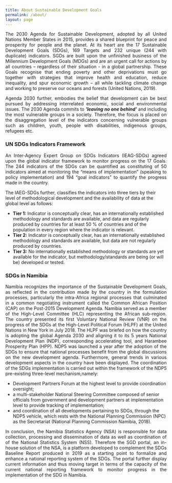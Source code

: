 ```yaml
---
title: About Sustainable Development Goals
permalink: /about/
layout: page
---
```

<div style="text-align: justify ">The 2030 Agenda for Sustainable Development, adopted by all United Nations Member States in 2015, provides a shared blueprint for peace and prosperity for people and the planet. At its heart are the 17 Sustainable Development Goals (SDGs), 169 Targets and 232 unique (244 with duplicate) indicators. SGDs are built upon the unfinished business of the Millennium Development Goals (MDGs) and are an urgent call for actions by all countries – regardless of their situation - in a global partnership. These Goals recognise that ending poverty and other deprivations must go together with strategies that improve health and education, reduce inequality, and spur economic growth – all while tackling climate change and working to preserve our oceans and forests (United Nations, 2019).

Agenda 2030 further, embodies the belief that development can be best pursued by addressing interrelated economic, social and environmental issues. The 2030 Agenda commits to <b><i>'leaving no one behind'</i></b> and including the most vulnerable groups in a society. Therefore, the focus is placed on the disaggregation level of the indicators concerning vulnerable groups such as children, youth, people with disabilities, indigenous groups, refugees etc.</div>

### UN SDGs Indicators Framework

<div style="text-align: justify ">An Inter-Agency Expert Group on SDGs Indicators (IEAG-SDGs) agreed upon the global indicator framework to monitor progress on the 17 Goals. The 244 indicators of the SDGs can be quantified as constituting of 50 indicators aimed at monitoring the “means of implementation” (speaking to policy implementation) and 194 “goal indicators” to quantify the progress made in the country.</div>

The IAEG-SDGs further, classifies the indicators into three tiers by their level of methodological development and the availability of data at the global level as follows:

- **Tier 1:** Indicator is conceptually clear, has an internationally established methodology and standards are available, and data are regularly produced by countries for at least 50 % of countries and of the population in every region where the indicator is relevant.
- **Tier 2:** Indicator is conceptually clear, has an internationally established methodology and standards are available, but data are not regularly produced by countries.
- **Tier 3:** No internationally established methodology or standards are yet available for the indicator, but methodology/standards are being (or will be) developed or tested.

### SDGs in Namibia 

<div style="text-align: justify ">Namibia recognizes the importance of the Sustainable Development Goals, as reflected in the contribution made by the country in the formulation processes, particularly the intra-Africa regional processes that culminated in a common negotiating instrument called the Common African Position (CAP) on the Post-2015 Development Agenda. Namibia served as a member of the High-Level Committee (HLC) representing the African sub-region. The country presented its first Voluntary National Review (VNR) on the progress of the SDGs at the High-Level Political Forum (HLPF) at the United Nations in New York in July 2018. The HLPF was briefed on how the country is adopting the global Agenda 2030 and aligning it to its 5 years National Development Plan (NDP), corresponding accelerating tool, and Harambee Prosperity Plan (HPP).  NDP5 was launched a year after the adoption of the SDGs to ensure that national processes benefit from the global discussions on the new development agenda. Furthermore, general trends in various development aspects in the country have been displayed. The coordination of the SDGs implementation is carried out within the framework of the NDP5 pre-existing three-level mechanism,namely:</div> 

- Development Partners Forum at the highest level to provide coordination oversight; 
- a multi-stakeholder National Steering Committee composed of senior officials from government and development partners at implementation level to provide tracking of implementation; 
- and coordination of all developments pertaining to SDGs, through the NDP5 vehicle, which rests with the National Planning Commission (NPC) as the Secretariat (National Planning Commission Namibia, 2018). 

<div style="text-align: justify ">In conclusion, the Namibia Statistics Agency (NSA) is responsible for data collection, processing and dissemination of data as well as coordination of of the National Statistics System (NSS). Therefore the SGD portal, an in-house solution of the NSA, is a platform developed to complement the SDGs Baseline Report produced in 2019 as a starting point to formalize and enhance a national reporting system of the SDGs. The portal further display current information and thus moving target in terms of the capacity of the current national reporting framework to monitor progress in the implementation of the SDG in Namibia.</div>